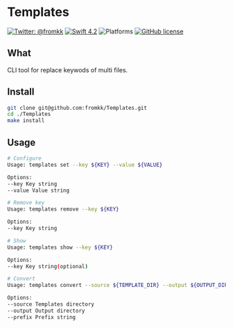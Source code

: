 # Templates

[![Twitter: @fromkk](https://img.shields.io/badge/contact-@fromkk-00801D.svg?style=flat)](https://twitter.com/fromkk)
[![Swift 4.2](https://img.shields.io/badge/Swift-4.2-F16D39.svg?style=flat)](https://developer.apple.com/swift/)
![Platforms](https://img.shields.io/badge/platform-macOS-lightgrey.svg)
[![GitHub license](https://img.shields.io/badge/license-MIT-lightgrey.svg)](https://raw.githubusercontent.com/fromkk/Templates/master/LICENSE)

## What

CLI tool for replace keywods of multi files.

## Install

```sh
git clone git@github.com:fromkk/Templates.git
cd ./Templates
make install
```

## Usage

```sh
# Configure
Usage: templates set --key ${KEY} --value ${VALUE}

Options:
--key Key string
--value Value string

# Remove key
Usage: templates remove --key ${KEY}

Options:
--key Key string

# Show
Usage: templates show --key ${KEY}

Options:
--key Key string(optional)

# Convert
Usage: templates convert --source ${TEMPLATE_DIR} --output ${OUTPUT_DIR} --prefix ${PREFIX}

Options:
--source Templates directory
--output Output directory
--prefix Prefix string
```

